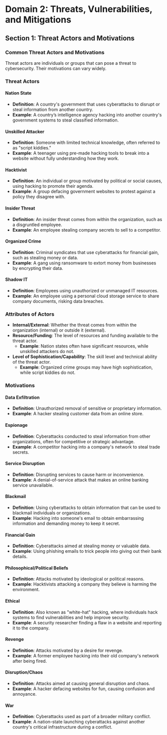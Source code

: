 # Domain 2: Threats, Vulnerabilities, and Mitigations

## Section 1: Threat Actors and Motivations

### Common Threat Actors and Motivations

Threat actors are individuals or groups that can pose a threat to cybersecurity. Their motivations can vary widely.

### Threat Actors

#### Nation State

- **Definition**: A country's government that uses cyberattacks to disrupt or steal information from another country.
- **Example**: A country’s intelligence agency hacking into another country's government systems to steal classified information.

#### Unskilled Attacker

- **Definition**: Someone with limited technical knowledge, often referred to as "script kiddies."
- **Example**: A teenager using pre-made hacking tools to break into a website without fully understanding how they work.

#### Hacktivist

- **Definition**: An individual or group motivated by political or social causes, using hacking to promote their agenda.
- **Example**: A group defacing government websites to protest against a policy they disagree with.

#### Insider Threat

- **Definition**: An insider threat comes from within the organization, such as a disgruntled employee.
- **Example**: An employee stealing company secrets to sell to a competitor.

#### Organized Crime

- **Definition**: Criminal syndicates that use cyberattacks for financial gain, such as stealing money or data.
- **Example**: A gang using ransomware to extort money from businesses by encrypting their data.

#### Shadow IT

- **Definition**: Employees using unauthorized or unmanaged IT resources.
- **Example**: An employee using a personal cloud storage service to share company documents, risking data breaches.

### Attributes of Actors

- **Internal/External**: Whether the threat comes from within the organization (internal) or outside it (external).
- **Resource/Funding**: The level of resources and funding available to the threat actor.
  - **Example**: Nation states often have significant resources, while unskilled attackers do not.
- **Level of Sophistication/Capability**: The skill level and technical ability of the threat actor.
  - **Example**: Organized crime groups may have high sophistication, while script kiddies do not.

### Motivations

#### Data Exfiltration

- **Definition**: Unauthorized removal of sensitive or proprietary information.
- **Example**: A hacker stealing customer data from an online store.

#### Espionage

- **Definition**: Cyberattacks conducted to steal information from other organizations, often for competitive or strategic advantage.
- **Example**: A competitor hacking into a company's network to steal trade secrets.

#### Service Disruption

- **Definition**: Disrupting services to cause harm or inconvenience.
- **Example**: A denial-of-service attack that makes an online banking service unavailable.

#### Blackmail

- **Definition**: Using cyberattacks to obtain information that can be used to blackmail individuals or organizations.
- **Example**: Hacking into someone's email to obtain embarrassing information and demanding money to keep it secret.

#### Financial Gain

- **Definition**: Cyberattacks aimed at stealing money or valuable data.
- **Example**: Using phishing emails to trick people into giving out their bank details.

#### Philosophical/Political Beliefs

- **Definition**: Attacks motivated by ideological or political reasons.
- **Example**: Hacktivists attacking a company they believe is harming the environment.

#### Ethical

- **Definition**: Also known as "white-hat" hacking, where individuals hack systems to find vulnerabilities and help improve security.
- **Example**: A security researcher finding a flaw in a website and reporting it to the company.

#### Revenge

- **Definition**: Attacks motivated by a desire for revenge.
- **Example**: A former employee hacking into their old company's network after being fired.

#### Disruption/Chaos

- **Definition**: Attacks aimed at causing general disruption and chaos.
- **Example**: A hacker defacing websites for fun, causing confusion and annoyance.

#### War

- **Definition**: Cyberattacks used as part of a broader military conflict.
- **Example**: A nation-state launching cyberattacks against another country's critical infrastructure during a conflict.